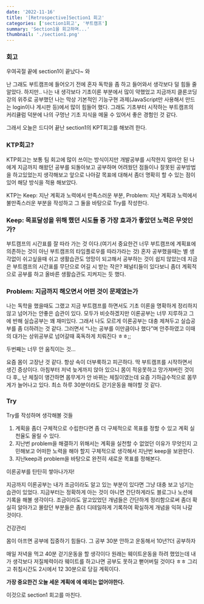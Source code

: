 ```yaml
---
date: '2022-11-16'
title: '[Retrospective]Section1 회고'
categories: ['section1회고', '부트캠프']
summary: 'Section1을 회고하며...'
thumbnail: './section1.png'
---
```


### 회고

우여곡절 끝에 section1이 끝났다~ 와

난 그래도 부트캠프에 들어오기 전에 혼자 독학을 좀 하고 들어와서 생각보다 덜 힘들 줄 알았다. 하지만.. 나는 내 생각보다 기초이론 부분에서 많이 약했었고 지금까지 클론코딩 강의 위주로 공부했던 나는 막상 기본적인 기능구현 과제(JavaScript만 사용해서 만드는 login이나 게시판 등)에서 많이 힘들어 했다. 그래도 기초부터 시작하는 부트캠프의 커리큘럼 덕분에 나의 구멍난 기초 지식을 메울 수 있어서 좋은 경험인 것 같다.

그래서 오늘은 드디어 끝난 section1의 KPT회고를 해보려 한다.

### KTP회고?

KTP회고는 보통 팀 회고에 많이 쓰이는 방식이지만 개발공부를 시작한지 얼마안 된 나에게 지금까지 해왔던 공부를 되돌아보고 공부하며 어려웠던 점들이나 잘못된 공부방법을 하고있었는지 생각해보고 앞으로 나아갈 목표에 대해서 좀더 명확히 할 수 있는 점이 있어 해당 방식을 적용 해보았다.

KTP는 Keep: 지난 계획과 노력에서 만족스러운 부분, Problem: 지난 계획과 노력에서 불만족스러운 부분을 작성하고 그 둘을 바탕으로 Try를 작성한다.

### Keep: 목표달성을 위해 했던 시도들 중 가장 효과가 좋았던 노력은 무엇인가?

부트캠프의 시간표를 잘 따라 가는 것 이다.(여기서 중요한건 너무 부트캠프에 계획표에 의존하는 것이 아닌 부트캠프의 타임플로우를 따라가라는 것) 혼자 공부했을때는 별 생각없이 쉬고싶을때 쉬고 생활습관도 엉망이 되고해서 공부하는 것이 쉽지 않았는데 지금은 부트캠프의 시간표를 무단으로 어길 시 받는 작은? 페널티들이 있다보니 좀더 계획적으로 공부를 하고 올바른 생활습관도 지켜지는 듯 했다.

### Problem: 지금까지 해오면서 어떤 것이 문제였는가

나는 독학을 했을때도 그랬고 지금 부트캠프를 하면서도 기초 이론을 명확하게 정리하지 않고 넘어가는 안좋은 습관이 있다. 모두가 비슷하겠지만 이론공부는 너무 지루하고 그에 반해 실습공부는 꽤 재미있다. 그래서 나도 모르게 이론공부는 대충 제쳐두고 실습공부를 좀 더하려는 것 같다. 그러면서 “나는 공부를 이만큼이나 했다”며 안주하였고 이때의 대가는 상위공부로 넘어갈때 혹독하게 치뤄진다 ㅎㅎ;;

두번째는 너무 안 움직이는 것…

요즘 몸이 고장난 것 같다. 항상 속이 더부룩하고 피곤하다. 딱 부트캠프를 시작하면서 생긴 증상이다. 아침부터 저녁 늦게까지 앉아 있으니 몸이 적응못하고 망가져버린 것이다 후,, 난 체질이 앵간하면 몸무게가 안 바뀌는 체질이였는데 요즘 기하급수적으로 몸무게가 늘어나고 있다. 최소 하루 30분이라도 걷기운동을 해야할 것 같다.

### Try

Try를 작성하며 생각해볼 것들

1. 계획을 좀더 구체적으로 수립한다면 좀 더 구체적으로 목표를 정할 수 있고 계획 실천율도 올릴 수 있다.
2. 지난번 problem을 해결하기 위해서는 계획을 실천할 수 없었던 이유가 무엇인지 고민해보고 어떠한 노력을 해야 할지 구체적으로 생각해서 지난번 keep을 보완한다.
3. 지난keep과 problem을 바탕으로 완전히 새로운 목표를 정해본다.

이론공부를 탄탄히 쌓아나가자!

지금까지 이론공부는 내가 조금이라도 알고 있는 부분이 있다면 그냥 대충 보고 넘기는 습관이 있었다. 지금부터는 정확하게 아는 것이 아니면 간단하게라도 블로그나 노션에 기록을 해볼 생각이다. 조금이라도 알고있었던 개념들은 간단하게 정리함으로써 좀더 확실히 알아가고 몰랐던 부분들은 좀더 디테일하게 기록하여 확실하게 개념을 익혀 나갈 것이다.

건강관리

몸이 아프면 공부에 집중하기 힘들다. 그 공부 30분 안하고 운동해서 10년?더 공부하자

매일 저녁을 먹고 40분 걷기운동을 할 생각이다 원래는 웨이트운동을 하려 했었는데 내가 생각보다 저질체력이라 웨이트를 하고나면 공부도 못하고 뻗어버릴 것이다 ㅎㅎ 그리고 취침시간도 2시에서 12 30분으로 당길 계획이다.

**가장 중요한건 오늘 세운 계획에 에 예외는 없어야한다.**

이것으로 section1 회고를 마친다.
